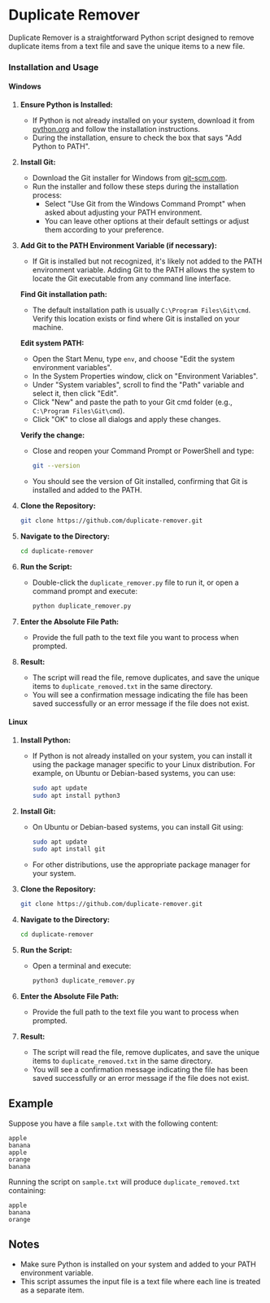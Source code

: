 # Duplicate Remover

Duplicate Remover is a straightforward Python script designed to remove duplicate items from a text file and save the unique items to a new file.

### Installation and Usage

#### Windows

1. **Ensure Python is Installed:**
   - If Python is not already installed on your system, download it from [python.org](https://www.python.org/downloads/) and follow the installation instructions.
   - During the installation, ensure to check the box that says "Add Python to PATH".

2. **Install Git:**
   - Download the Git installer for Windows from [git-scm.com](https://git-scm.com/download/win).
   - Run the installer and follow these steps during the installation process:
     - Select "Use Git from the Windows Command Prompt" when asked about adjusting your PATH environment.
     - You can leave other options at their default settings or adjust them according to your preference.

3. **Add Git to the PATH Environment Variable (if necessary):**
   - If Git is installed but not recognized, it's likely not added to the PATH environment variable. Adding Git to the PATH allows the system to locate the Git executable from any command line interface.

   **Find Git installation path:**
   - The default installation path is usually `C:\Program Files\Git\cmd`. Verify this location exists or find where Git is installed on your machine.

   **Edit system PATH:**
   - Open the Start Menu, type `env`, and choose "Edit the system environment variables".
   - In the System Properties window, click on "Environment Variables".
   - Under "System variables", scroll to find the "Path" variable and select it, then click "Edit".
   - Click "New" and paste the path to your Git cmd folder (e.g., `C:\Program Files\Git\cmd`).
   - Click "OK" to close all dialogs and apply these changes.

   **Verify the change:**
   - Close and reopen your Command Prompt or PowerShell and type:
     ```bash
     git --version
     ```
   - You should see the version of Git installed, confirming that Git is installed and added to the PATH.

4. **Clone the Repository:**
   ```bash
   git clone https://github.com/duplicate-remover.git
   ```

5. **Navigate to the Directory:**
   ```bash
   cd duplicate-remover
   ```

6. **Run the Script:**
   - Double-click the `duplicate_remover.py` file to run it, or open a command prompt and execute:
     ```bash
     python duplicate_remover.py
     ```

7. **Enter the Absolute File Path:**
   - Provide the full path to the text file you want to process when prompted.

8. **Result:**
   - The script will read the file, remove duplicates, and save the unique items to `duplicate_removed.txt` in the same directory.
   - You will see a confirmation message indicating the file has been saved successfully or an error message if the file does not exist.

#### Linux

1. **Install Python:**
   - If Python is not already installed on your system, you can install it using the package manager specific to your Linux distribution. For example, on Ubuntu or Debian-based systems, you can use:
     ```bash
     sudo apt update
     sudo apt install python3
     ```

2. **Install Git:**
   - On Ubuntu or Debian-based systems, you can install Git using:
     ```bash
     sudo apt update
     sudo apt install git
     ```
   - For other distributions, use the appropriate package manager for your system.

3. **Clone the Repository:**
   ```bash
   git clone https://github.com/duplicate-remover.git
   ```

4. **Navigate to the Directory:**
   ```bash
   cd duplicate-remover
   ```

5. **Run the Script:**
   - Open a terminal and execute:
     ```bash
     python3 duplicate_remover.py
     ```

6. **Enter the Absolute File Path:**
   - Provide the full path to the text file you want to process when prompted.

7. **Result:**
   - The script will read the file, remove duplicates, and save the unique items to `duplicate_removed.txt` in the same directory.
   - You will see a confirmation message indicating the file has been saved successfully or an error message if the file does not exist.

## Example

Suppose you have a file `sample.txt` with the following content:

```
apple
banana
apple
orange
banana
```

Running the script on `sample.txt` will produce `duplicate_removed.txt` containing:

```
apple
banana
orange
```

## Notes

- Make sure Python is installed on your system and added to your PATH environment variable.
- This script assumes the input file is a text file where each line is treated as a separate item.
